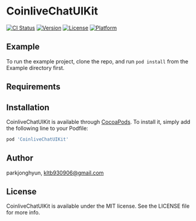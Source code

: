 # CoinliveChatUIKit

[![CI Status](https://img.shields.io/travis/parkjonghyun/CoinliveChatUIKit.svg?style=flat)](https://travis-ci.org/parkjonghyun/CoinliveChatUIKit)
[![Version](https://img.shields.io/cocoapods/v/CoinliveChatUIKit.svg?style=flat)](https://cocoapods.org/pods/CoinliveChatUIKit)
[![License](https://img.shields.io/cocoapods/l/CoinliveChatUIKit.svg?style=flat)](https://cocoapods.org/pods/CoinliveChatUIKit)
[![Platform](https://img.shields.io/cocoapods/p/CoinliveChatUIKit.svg?style=flat)](https://cocoapods.org/pods/CoinliveChatUIKit)

## Example

To run the example project, clone the repo, and run `pod install` from the Example directory first.

## Requirements

## Installation

CoinliveChatUIKit is available through [CocoaPods](https://cocoapods.org). To install
it, simply add the following line to your Podfile:

```ruby
pod 'CoinliveChatUIKit'
```

## Author

parkjonghyun, kltb930906@gmail.com

## License

CoinliveChatUIKit is available under the MIT license. See the LICENSE file for more info.

